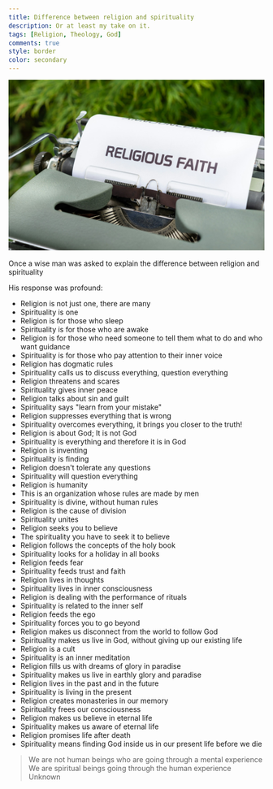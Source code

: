 ```yaml
---
title: Difference between religion and spirituality
description: Or at least my take on it.
tags: [Religion, Theology, God]
comments: true
style: border
color: secondary
---
```


![Religious Faith](/assets/img/religious-faith.jpg)

Once a wise man was asked to explain the difference between religion and spirituality

His response was profound:

- Religion is not just one, there are many
- Spirituality is one
- Religion is for those who sleep
- Spirituality is for those who are awake
- Religion is for those who need someone to tell them what to do and who want guidance
- Spirituality is for those who pay attention to their inner voice
- Religion has dogmatic rules
- Spirituality calls us to discuss everything, question everything
- Religion threatens and scares
- Spirituality gives inner peace
- Religion talks about sin and guilt
- Spirituality says "learn from your mistake"
- Religion suppresses everything that is wrong
- Spirituality overcomes everything, it brings you closer to the truth!
- Religion is about God; It is not God
- Spirituality is everything and therefore it is in God
- Religion is inventing
- Spirituality is finding
- Religion doesn't tolerate any questions
- Spirituality will question everything
- Religion is humanity
- This is an organization whose rules are made by men
- Spirituality is divine, without human rules
- Religion is the cause of division
- Spirituality unites
- Religion seeks you to believe
- The spirituality you have to seek it to believe
- Religion follows the concepts of the holy book
- Spirituality looks for a holiday in all books
- Religion feeds fear
- Spirituality feeds trust and faith
- Religion lives in thoughts
- Spirituality lives in inner consciousness
- Religion is dealing with the performance of rituals
- Spirituality is related to the inner self
- Religion feeds the ego
- Spirituality forces you to go beyond
- Religion makes us disconnect from the world to follow God
- Spirituality makes us live in God, without giving up our existing life
- Religion is a cult
- Spirituality is an inner meditation
- Religion fills us with dreams of glory in paradise
- Spirituality makes us live in earthly glory and paradise
- Religion lives in the past and in the future
- Spirituality is living in the present
- Religion creates monasteries in our memory
- Spirituality frees our consciousness
- Religion makes us believe in eternal life
- Spirituality makes us aware of eternal life
- Religion promises life after death
- Spirituality means finding God inside us in our present life before we die

> We are not human beings who are going through a mental experience
> We are spiritual beings going through the human experience
> Unknown